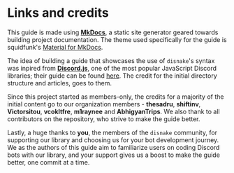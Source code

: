 # Links and credits

This guide is made using [**MkDocs**](https://www.mkdocs.org/), a static site generator geared towards building project
documentation. The theme used specifically for the guide is squidfunk's
[Material for MkDocs](https://squidfunk.github.io/mkdocs-material/).

The idea of building a guide that showcases the use of `disnake`'s syntax was inpired from
[**Discord.js**](https://discord.js.org/), one of the most popular JavaScript Discord libraries; their guide can be
found [here](https://discordjs.guide/). The credit for the initial directory structure and articles, goes to them.

Since this project started as members-only, the credits for a majority of the initial content go to our organization
members - **thesadru**, **shiftinv**, **Victorsitou**, **vcokltfre**, **m1raynee** and **AbhigyanTrips**. We also thank
to all contributors on the repository, who strive to make the guide better.

Lastly, a huge thanks to **you**, the members of the `disnake` community, for supporting our library and choosing us for
your bot development journey. We as the authors of this guide aim to familiarize users on coding Discord bots with our
library, and your support gives us a boost to make the guide better, one commit at a time.
